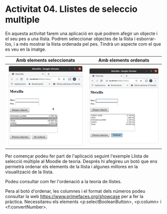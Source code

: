 # Activitat 04. Llistes de seleccio multiple

En aquesta activitat farem una aplicació en què podrem afegir un objecte i el seu pes a una llista. Podrem seleccionar objectes de la llista i esborrar-los, i a més mostrar la llista ordenada pel pes. Tindrà un aspecte com el que es veu en la imatge.

| Amb elements seleccionats | Amb elements ordenats |
|---------------------------|-----------------------|
| ![seleccio](./llistaObjectes.png) | ![ordenat](./llistaObjectesOrdenat.png) |


Per començar podeu fer part de l'aplicació seguint l'exemple Llista de selecció múltiple al Moodle de teoria. Després hi afegireu un botó que ens permetrà ordenar els elements de la llista i algunes millores en la visualització de la llista.

Podeu consultar com fer l'ordenació a la teoria de llistes.

Pera al botó d'ordenar, les columnes i el format dels números podeu consultar la web https://www.primefaces.org/showcase per a fer la pràctica. Necessitareu els elements <p:selectBooleanButton>, <p:column> i <f:convertNumber>.

